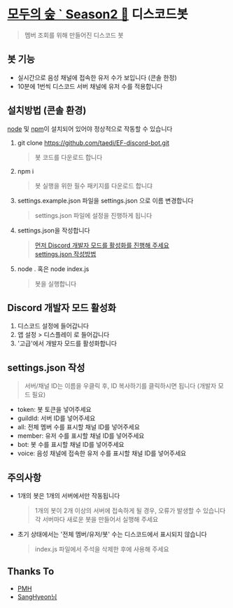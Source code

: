 # [모두의 숲 ` Season2 🌱](https://discord.gg/forest) 디스코드봇
 > 멤버 조회를 위해 만들어진 디스코드 봇

## 봇 기능
 - 실시간으로 음성 채널에 접속한 유저 수가 보입니다 (콘솔 한정)
 - 10분에 1번씩 디스코드 서버 채널에 유저 수를 적용합니다

## 설치방법 (콘솔 환경)
[node](https://nodejs.org/) 및 [npm](https://www.npmjs.com/)이 설치되어 있어야 정상적으로 작동할 수 있습니다

 1. git clone https://github.com/taedi/EF-discord-bot.git
    > 봇 코드를 다운로드 합니다
 2. npm i
    > 봇 실행을 위한 필수 패키지를 다운로드 합니댜
 3. settings.example.json 파일을 settings.json 으로 이름 변경합니다
    > settings.json 파일에 설정을 진행하게 됩니다
 4. settings.json을 작성합니다
    > [먼저 Discord 개발자 모드를 활성화를 진행해 주세요](https://github.com/taedi/EF-discord-bot#discord-개발자-모드-활성화) <br>
    > [settings.json 작성방법](https://github.com/taedi/EF-discord-bot#settingsjson-작성)
 5. node . 혹은 node index.js
    > 봇을 실행합니다

## Discord 개발자 모드 활성화
 1. 디스코드 설정에 들어갑니다
 2. 앱 설정 > 디스플레이 로 들어갑니다
 3. '고급'에서 개발자 모드를 활성화합니다

## settings.json 작성
  > 서버/채널 ID는 이름을 우클릭 후, ID 복사하기를 클릭하시면 됩니다 (개발자 모드 필요)
 - token: 봇 토큰을 넣어주세요
 - guildId: 서버 ID를 넣어주세요
 - all: 전체 멤버 수를 표시할 채널 ID를 넣어주세요
 - member: 유저 수를 표시할 채널 ID를 넣어주세요
 - bot: 봇 수를 표시할 채널 ID를 넣어주세요
 - voice: 음성 채널에 접속한 유저 수를 표시할 채널 ID를 넣어주세요

## 주의사항
 - 1개의 봇은 1개의 서버에서만 작동됩니다
    > 1개의 봇이 2개 이상의 서버에 접속하게 될 경우, 오류가 발생할 수 있습니다 <br>
    > 각 서버마다 새로운 봇을 만들어서 실행해 주세요
 - 초기 상태에서는 '전체 멤버/유저/봇' 수는 디스코드에서 표시되지 않습니다
    > index.js 파일에서 주석을 삭제한 후에 사용해 주세요

## Thanks To
 - [PMH](https://github.com/pmh-only)
 - [SangHyeon님](https://github.com/gitksh)
